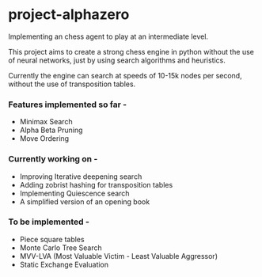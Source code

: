 # project-alphazero

Implementing an chess agent to play at an intermediate level.

This project aims to create a strong chess engine in python without the use of neural networks, just by using search algorithms and heuristics.

Currently the engine can search at speeds of 10-15k nodes per second, without the use of transposition tables.

### Features implemented so far -
- Minimax Search
- Alpha Beta Pruning
- Move Ordering

### Currently working on -
- Improving Iterative deepening search
- Adding zobrist hashing for transposition tables
- Implementing Quiescence search
- A simplified version of an opening book

### To be implemented -
- Piece square tables
- Monte Carlo Tree Search
- MVV-LVA (Most Valuable Victim - Least Valuable Aggressor)
- Static Exchange Evaluation
